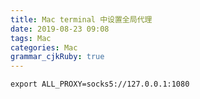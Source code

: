 ```yaml
---
title: Mac terminal 中设置全局代理
date: 2019-08-23 09:08
tags: Mac
categories: Mac
grammar_cjkRuby: true
---
```


```
export ALL_PROXY=socks5://127.0.0.1:1080
```
